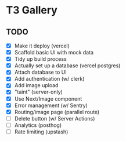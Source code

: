 # T3 Gallery

## TODO

 - [x] Make it deploy (vercel)
 - [x] Scaffold basic UI with mock data
 - [x] Tidy up build process
 - [x] Actually set up a database (vercel postgres)
 - [x] Attach database to UI
 - [x] Add authentication (w/ clerk)
 - [x] Add image upload
 - [x] "taint" (server-only)
 - [x] Use Next/Image component
 - [x] Error management (w/ Sentry)
 - [x] Routing/image page (parallel route)
 - [ ] Delete button (w/ Server Actions)
 - [ ] Analytics (posthog)
 - [ ] Rate limiting (upstash)
